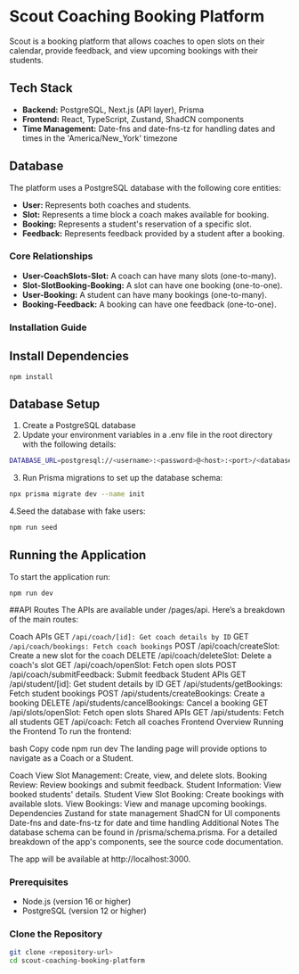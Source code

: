 # Scout Coaching Booking Platform

Scout is a booking platform that allows coaches to open slots on their calendar, provide feedback, and view upcoming bookings with their students.

## Tech Stack

- **Backend:** PostgreSQL, Next.js (API layer), Prisma
- **Frontend:** React, TypeScript, Zustand, ShadCN components
- **Time Management:** Date-fns and date-fns-tz for handling dates and times in the 'America/New_York' timezone

## Database

The platform uses a PostgreSQL database with the following core entities:

- **User:** Represents both coaches and students.
- **Slot:** Represents a time block a coach makes available for booking.
- **Booking:** Represents a student's reservation of a specific slot.
- **Feedback:** Represents feedback provided by a student after a booking.

### Core Relationships

- **User-CoachSlots-Slot:** A coach can have many slots (one-to-many).
- **Slot-SlotBooking-Booking:** A slot can have one booking (one-to-one).
- **User-Booking:** A student can have many bookings (one-to-many).
- **Booking-Feedback:** A booking can have one feedback (one-to-one).

### Installation Guide

## Install Dependencies

```
npm install
```

## Database Setup

1. Create a PostgreSQL database
2. Update your environment variables in a .env file in the root directory with the following details:

```bash
DATABASE_URL=postgresql://<username>:<password>@<host>:<port>/<database_name>
```

3. Run Prisma migrations to set up the database schema:

```bash
npx prisma migrate dev --name init
```

4.Seed the database with fake users:

```bash
npm run seed
```

## Running the Application

To start the application run:

```
npm run dev
```

##API Routes
The APIs are available under /pages/api. Here’s a breakdown of the main routes:

Coach APIs
GET ```/api/coach/[id]: Get coach details by ID```
GET ```/api/coach/bookings: Fetch coach bookings```
POST /api/coach/createSlot: Create a new slot for the coach
DELETE /api/coach/deleteSlot: Delete a coach's slot
GET /api/coach/openSlot: Fetch open slots
POST /api/coach/submitFeedback: Submit feedback
Student APIs
GET /api/student/[id]: Get student details by ID
GET /api/students/getBookings: Fetch student bookings
POST /api/students/createBookings: Create a booking
DELETE /api/students/cancelBookings: Cancel a booking
GET /api/slots/openSlot: Fetch open slots
Shared APIs
GET /api/students: Fetch all students
GET /api/coach: Fetch all coaches
Frontend Overview
Running the Frontend
To run the frontend:

bash
Copy code
npm run dev
The landing page will provide options to navigate as a Coach or a Student.

Coach View
Slot Management: Create, view, and delete slots.
Booking Review: Review bookings and submit feedback.
Student Information: View booked students' details.
Student View
Slot Booking: Create bookings with available slots.
View Bookings: View and manage upcoming bookings.
Dependencies
Zustand for state management
ShadCN for UI components
Date-fns and date-fns-tz for date and time handling
Additional Notes
The database schema can be found in /prisma/schema.prisma.
For a detailed breakdown of the app's components, see the source code documentation.

The app will be available at http://localhost:3000.



### Prerequisites

- Node.js (version 16 or higher)
- PostgreSQL (version 12 or higher)

### Clone the Repository

```bash
git clone <repository-url>
cd scout-coaching-booking-platform
````

